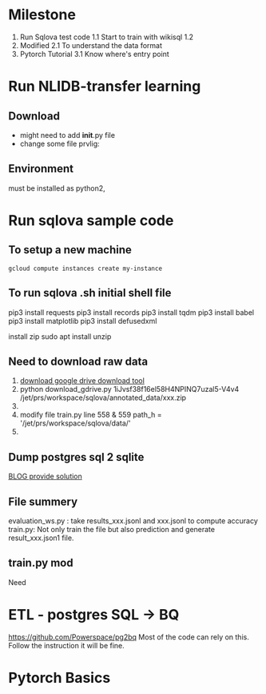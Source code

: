 # Milestone
1. Run Sqlova test code
	1.1 Start to train with wikisql
	1.2
2.	 Modified 
	2.1 To understand the data format
3. Pytorch Tutorial
	3.1 Know where's entry point

# Run NLIDB-transfer learning
## Download
- might need to add __init__.py file
- change some file prvlig:

## Environment
must be installed as python2,
# Run sqlova sample code
## To setup a new machine
```
gcloud compute instances create my-instance
```
## To run sqlova .sh initial shell file
pip3 install requests
pip3 install records
pip3 install tqdm
pip3 install babel
pip3 install matplotlib
pip3 install defusedxml

install zip
sudo apt install unzip

## Need to download raw data

 1. [download google drive download tool](https://medium.com/tinghaochen/how-to-download-files-from-google-drive-through-terminal-4a6802707dbb)
 2. python download_gdrive.py 1iJvsf38f16el58H4NPINQ7uzal5-V4v4 /jet/prs/workspace/sqlova/annotated_data/xxx.zip
 3. 
 4. modify file train.py line 558 & 559 path_h = '/jet/prs/workspace/sqlova/data/'
 5. 
## Dump postgres sql 2 sqlite
[BLOG provide solution](https://manuelvanrijn.nl/blog/2012/01/18/convert-postgresql-to-sqlite/)


## File summery
evaluation_ws.py : take results_xxx.jsonl and xxx.jsonl to compute accuracy
train.py: Not only train the file but also prediction and generate result_xxx.json1 file.

## train.py mod
Need


# ETL - postgres SQL -> BQ
https://github.com/Powerspace/pg2bq
Most of the code can rely on this.
Follow the instruction it will be fine. 
# Pytorch Basics
## 
<!--stackedit_data:
eyJoaXN0b3J5IjpbLTE1MzM5OTM4OTAsLTEyMzI4MDE0OTAsLT
k4Njc2OTY2MywtNTUzMjQwMjk4LDM1MTM1ODgyNywxOTc2MDU1
MDQ3LDEyNzI0NzE5MjYsLTYxNjA5NDIxNV19
-->